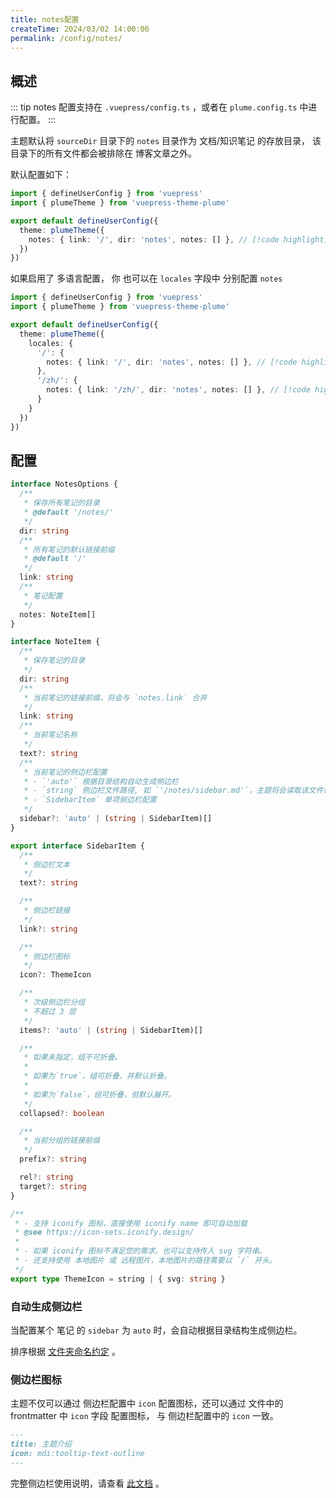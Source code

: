 ```yaml
---
title: notes配置
createTime: 2024/03/02 14:00:06
permalink: /config/notes/
---
```


## 概述

::: tip notes 配置支持在 `.vuepress/config.ts` ，或者在 `plume.config.ts` 中进行配置。
:::

主题默认将 `sourceDir` 目录下的 `notes` 目录作为 文档/知识笔记 的存放目录，
该目录下的所有文件都会被排除在 博客文章之外。

默认配置如下：

```ts
import { defineUserConfig } from 'vuepress'
import { plumeTheme } from 'vuepress-theme-plume'

export default defineUserConfig({
  theme: plumeTheme({
    notes: { link: '/', dir: 'notes', notes: [] }, // [!code highlight]
  })
})
```

如果启用了 多语言配置， 你 也可以在 `locales` 字段中 分别配置 `notes`

```ts
import { defineUserConfig } from 'vuepress'
import { plumeTheme } from 'vuepress-theme-plume'

export default defineUserConfig({
  theme: plumeTheme({
    locales: {
      '/': {
        notes: { link: '/', dir: 'notes', notes: [] }, // [!code highlight]
      },
      '/zh/': {
        notes: { link: '/zh/', dir: 'notes', notes: [] }, // [!code highlight]
      }
    }
  })
})
```

## 配置

```ts
interface NotesOptions {
  /**
   * 保存所有笔记的目录
   * @default '/notes/'
   */
  dir: string
  /**
   * 所有笔记的默认链接前缀
   * @default '/'
   */
  link: string
  /**
   * 笔记配置
   */
  notes: NoteItem[]
}

interface NoteItem {
  /**
   * 保存笔记的目录
   */
  dir: string
  /**
   * 当前笔记的链接前缀，将会与 `notes.link` 合并
   */
  link: string
  /**
   * 当前笔记名称
   */
  text?: string
  /**
   * 当前笔记的侧边栏配置
   * - `'auto'` 根据目录结构自动生成侧边栏
   * - `string` 侧边栏文件路径, 如 `'/notes/sidebar.md'`，主题将会读取该文件作为侧边栏
   * - `SidebarItem` 单项侧边栏配置
   */
  sidebar?: 'auto' | (string | SidebarItem)[]
}

export interface SidebarItem {
  /**
   * 侧边栏文本
   */
  text?: string

  /**
   * 侧边栏链接
   */
  link?: string

  /**
   * 侧边栏图标
   */
  icon?: ThemeIcon

  /**
   * 次级侧边栏分组
   * 不超过 3 层
   */
  items?: 'auto' | (string | SidebarItem)[]

  /**
   * 如果未指定，组不可折叠。
   *
   * 如果为`true`，组可折叠，并默认折叠。
   *
   * 如果为`false`，组可折叠，但默认展开。
   */
  collapsed?: boolean

  /**
   * 当前分组的链接前缀
   */
  prefix?: string

  rel?: string
  target?: string
}

/**
 * - 支持 iconify 图标，直接使用 iconify name 即可自动加载
 * @see https://icon-sets.iconify.design/
 *
 * - 如果 iconify 图标不满足您的需求，也可以支持传入 svg 字符串。
 * - 还支持使用 本地图片 或 远程图片，本地图片的路径需要以 `/` 开头。
 */
export type ThemeIcon = string | { svg: string }
```

### 自动生成侧边栏

当配置某个 笔记 的 `sidebar` 为 `auto` 时，会自动根据目录结构生成侧边栏。

排序根据 [文件夹命名约定](../guide/quick-start/write.md#文件夹命名约定) 。

### 侧边栏图标

主题不仅可以通过 侧边栏配置中 `icon` 配置图标，还可以通过 文件中的 frontmatter 中 `icon` 字段 配置图标，
与 侧边栏配置中的 `icon` 一致。

```md
---
title: 主题介绍
icon: mdi:tooltip-text-outline
---
```

完整侧边栏使用说明，请查看 [此文档](../guide/quick-start/document.md) 。
